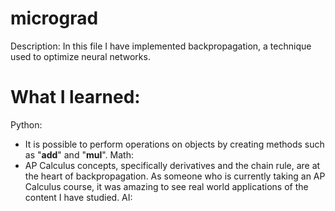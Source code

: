 # micrograd
Description: In this file I have implemented backpropagation, a technique used to optimize neural networks.

# What I learned:
Python:
- It is possible to perform operations on objects by creating methods such as "__add__" and "__mul__".
Math:
- AP Calculus concepts, specifically derivatives and the chain rule, are at the heart of backpropagation. As someone who is currently taking an AP Calculus course, it was amazing to see real world applications of the content I have studied.
AI:
